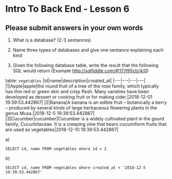 # Intro To Back End - Lesson 6

## Please submit answers in your own words

1. What is a database? (2-3 sentances)

2. Name three types of databases and give one sentance explaining each kind

3. Given the following database table, write the result that the following SQL would return (Example http://sqlfiddle.com/#!17/f95cb/4/0)

table: `vegetables`
|id|name|description|created_at|
|---|---|---|---|
|1|Apple|apple|the round fruit of a tree of the rose family, which typically has thin red or green skin and crisp flesh. Many varieties have been developed as dessert or cooking fruit or for making cider.|2018-12-01 19:39:53.442867|
|2|Banana|A banana is an edible fruit – botanically a berry – produced by several kinds of large herbaceous flowering plants in the genus Musa.|2018-12-5 19:39:53.442867|
|3|Cucumber|cucumber|Cucumber is a widely cultivated plant in the gourd family, Cucurbitaceae. It is a creeping vine that bears cucumiform fruits that are used as vegetables|2018-12-10 19:39:53.442867|

a) 
```
SELECT id, name FROM vegetables where id = 2
```
b) 
```
SELECT id, name FROM vegetables where created_at < '2018-12-5 19:39:53.442867'
```
